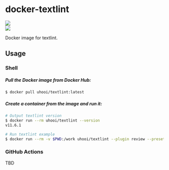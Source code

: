 # docker-textlint

[![](http://dockeri.co/image/uhooi/textlint)](https://hub.docker.com/r/uhooi/textlint)  
[![](https://github.com/uhooi/docker-textlint/workflows/CD/badge.svg)](https://github.com/uhooi/docker-textlint/actions?query=workflow%3ACD)

Docker image for textlint.

## Usage

### Shell

##### Pull the Docker image from Docker Hub:

```bash
$ docker pull uhooi/textlint:latest
```

##### Create a container from the image and run it:

```bash
# Output textlint version
$ docker run --rm uhooi/textlint --version
v11.6.1

# Run textlint example
$ docker run --rm -v $PWD:/work uhooi/textlint --plugin review --preset preset-ja-technical-writing --fix --config .textlintrc foo.re
```

### GitHub Actions

TBD
